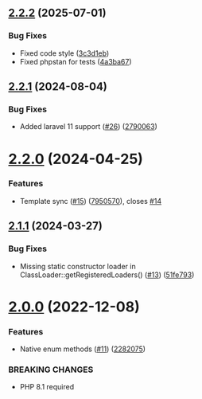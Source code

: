 ## [2.2.2](https://github.com/tenantcloud/php-standard/compare/v2.2.1...v2.2.2) (2025-07-01)


### Bug Fixes

* Fixed code style ([3c3d1eb](https://github.com/tenantcloud/php-standard/commit/3c3d1eb4a9f96132f80f86361a46dd7b3694736c))
* Fixed phpstan for tests ([4a3ba67](https://github.com/tenantcloud/php-standard/commit/4a3ba67bc62c96cbcf32ce551e156cc903a1b393))

## [2.2.1](https://github.com/tenantcloud/php-standard/compare/v2.2.0...v2.2.1) (2024-08-04)


### Bug Fixes

* Added laravel 11 support ([#26](https://github.com/tenantcloud/php-standard/issues/26)) ([2790063](https://github.com/tenantcloud/php-standard/commit/2790063dbac2fac8c44d219b4e0f4aa5b49af3e8))

# [2.2.0](https://github.com/tenantcloud/php-standard/compare/v2.1.1...v2.2.0) (2024-04-25)


### Features

* Template sync ([#15](https://github.com/tenantcloud/php-standard/issues/15)) ([7950570](https://github.com/tenantcloud/php-standard/commit/79505704c87a4aabc9d6533fb288dbcd6ccd14dd)), closes [#14](https://github.com/tenantcloud/php-standard/issues/14)

## [2.1.1](https://github.com/tenantcloud/php-standard/compare/v2.1.0...v2.1.1) (2024-03-27)


### Bug Fixes

* Missing static constructor loader in ClassLoader::getRegisteredLoaders() ([#13](https://github.com/tenantcloud/php-standard/issues/13)) ([51fe793](https://github.com/tenantcloud/php-standard/commit/51fe793cb4ee04badcce81b28dc600ba8e904af0))

# [2.0.0](https://github.com/tenantcloud/php-standard/compare/v1.5.0...v2.0.0) (2022-12-08)


### Features

* Native enum methods ([#11](https://github.com/tenantcloud/php-standard/issues/11)) ([2282075](https://github.com/tenantcloud/php-standard/commit/2282075f4ec1ffdc31c5511941949358f1fc17b8))


### BREAKING CHANGES

* PHP 8.1 required
